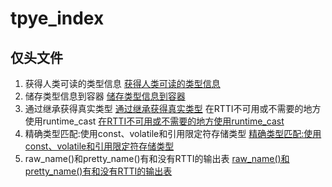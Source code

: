 <!--
 * @Author: 谢瑶 
 * @Date: 2023-08-03 14:41:13
 * @LastEditors: yao.xie 1595341200@qq.com
 * @LastEditTime: 2023-08-03 15:20:26
 * @FilePath: /type_index/README.md
 * @Description: 这是默认设置,请设置`customMade`, 打开koroFileHeader查看配置 进行设置: https://github.com/OBKoro1/koro1FileHeader/wiki/%E9%85%8D%E7%BD%AE
-->
# tpye_index
## 仅头文件
1. 获得人类可读的类型信息
    [获得人类可读的类型信息](src/1.cpp)
2. 储存类型信息到容器
    [储存类型信息到容器](src/2.cpp)
3. 通过继承获得真实类型
    [通过继承获得真实类型](src/3.cpp)
在RTTI不可用或不需要的地方使用runtime_cast
    [在RTTI不可用或不需要的地方使用runtime_cast](src/4.cpp)
4. 精确类型匹配:使用const、volatile和引用限定符存储类型
    [精确类型匹配:使用const、volatile和引用限定符存储类型](src/5.cpp)
5. raw_name()和pretty_name()有和没有RTTI的输出表
    [raw_name()和pretty_name()有和没有RTTI的输出表](src/6.cpp)

